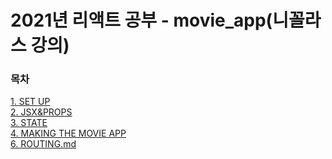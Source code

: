 # 2021년 리액트 공부 - movie_app(니꼴라스 강의)

### 목차
[1. SET UP](./study/1.SETUP.md) <br>
[2. JSX&PROPS](./study/2.JSX&PROPS.md) <br>
[3. STATE](./study/3.STATE.md) <br>
[4. MAKING THE MOVIE APP](./study/4.MAKING_THE_MOVIE_APP.md) <br>
[6. ROUTING.md](./study/6.ROUTING_BONUS.md)
